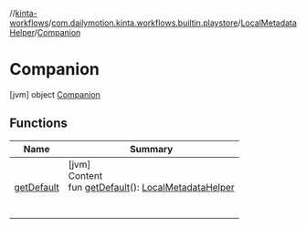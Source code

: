 //[kinta-workflows](../../../../index.md)/[com.dailymotion.kinta.workflows.builtin.playstore](../../index.md)/[LocalMetadataHelper](../index.md)/[Companion](index.md)



# Companion  
 [jvm] object [Companion](index.md)   


## Functions  
  
|  Name |  Summary | 
|---|---|
| <a name="com.dailymotion.kinta.workflows.builtin.playstore/LocalMetadataHelper.Companion/getDefault/#/PointingToDeclaration/"></a>[getDefault](get-default.md)| <a name="com.dailymotion.kinta.workflows.builtin.playstore/LocalMetadataHelper.Companion/getDefault/#/PointingToDeclaration/"></a>[jvm]  <br>Content  <br>fun [getDefault](get-default.md)(): [LocalMetadataHelper](../index.md)  <br><br><br>|

